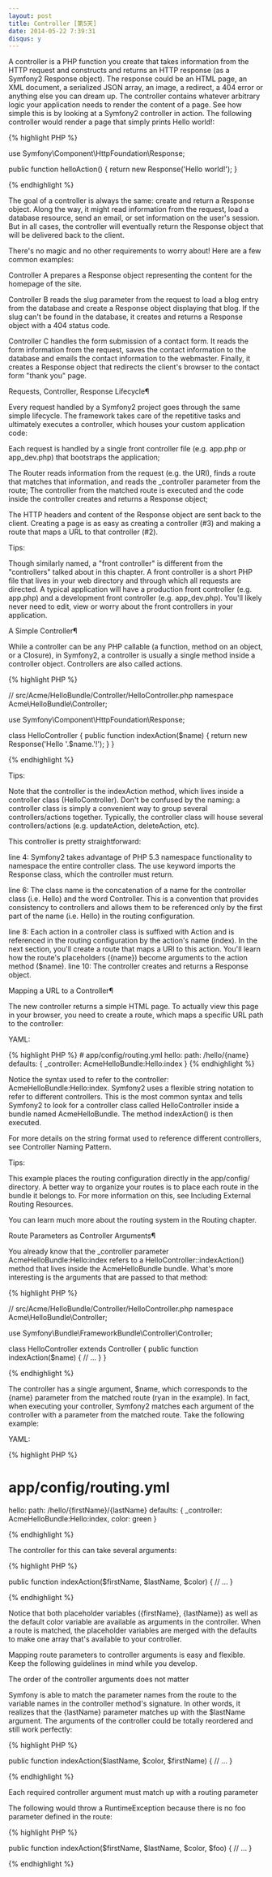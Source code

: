 ```yaml
---
layout: post
title: Controller [第5天]
date: 2014-05-22 7:39:31
disqus: y
---
```


A controller is a PHP function you create that takes information from the HTTP request and constructs and returns an HTTP response (as a Symfony2 Response object). The response could be an HTML page, an XML document, a serialized JSON array, an image, a redirect, a 404 error or anything else you can dream up. The controller contains whatever arbitrary logic your application needs to render the content of a page.
See how simple this is by looking at a Symfony2 controller in action. The following controller would render a page that simply prints Hello world!:

{% highlight PHP %}

use Symfony\Component\HttpFoundation\Response;

public function helloAction()
{
    return new Response('Hello world!');
}

{% endhighlight %}

The goal of a controller is always the same: create and return a Response object. Along the way, it might read information from the request, load a database resource, send an email, or set information on the user's session. But in all cases, the controller will eventually return the Response object that will be delivered back to the client.

There's no magic and no other requirements to worry about! Here are a few common examples:

Controller A prepares a Response object representing the content for the homepage of the site.

Controller B reads the slug parameter from the request to load a blog entry from the database and create a Response object displaying that blog. If the slug can't be found in the database, it creates and returns a Response object with a 404 status code.

Controller C handles the form submission of a contact form. It reads the form information from the request, saves the contact information to the database and emails the contact information to the webmaster. Finally, it creates a Response object that redirects the client's browser to the contact form "thank you" page.

Requests, Controller, Response Lifecycle¶

Every request handled by a Symfony2 project goes through the same simple lifecycle. The framework takes care of the repetitive tasks and ultimately executes a controller, which houses your custom application code:

Each request is handled by a single front controller file (e.g. app.php or app_dev.php) that bootstraps the application;

The Router reads information from the request (e.g. the URI), finds a route that matches that information, and reads the _controller parameter from the route;
The controller from the matched route is executed and the code inside the controller creates and returns a Response object;

The HTTP headers and content of the Response object are sent back to the client.
Creating a page is as easy as creating a controller (#3) and making a route that maps a URL to that controller (#2).

Tips:

Though similarly named, a "front controller" is different from the "controllers" talked about in this chapter. A front controller is a short PHP file that lives in your web directory and through which all requests are directed. A typical application will have a production front controller (e.g. app.php) and a development front controller (e.g. app_dev.php). You'll likely never need to edit, view or worry about the front controllers in your application.

A Simple Controller¶

While a controller can be any PHP callable (a function, method on an object, or a Closure), in Symfony2, a controller is usually a single method inside a controller object. Controllers are also called actions.

{% highlight PHP %}

// src/Acme/HelloBundle/Controller/HelloController.php
namespace Acme\HelloBundle\Controller;

use Symfony\Component\HttpFoundation\Response;

class HelloController
{
    public function indexAction($name)
    {
        return new Response('<html><body>Hello '.$name.'!</body></html>');
    }
}

{% endhighlight %}


Tips:

Note that the controller is the indexAction method, which lives inside a controller class (HelloController). Don't be confused by the naming: a controller class is simply a convenient way to group several controllers/actions together. Typically, the controller class will house several controllers/actions (e.g. updateAction, deleteAction, etc).

This controller is pretty straightforward:

line 4: Symfony2 takes advantage of PHP 5.3 namespace functionality to namespace the entire controller class. The use keyword imports the Response class, which the controller must return.

line 6: The class name is the concatenation of a name for the controller class (i.e. Hello) and the word Controller. This is a convention that provides consistency to controllers and allows them to be referenced only by the first part of the name (i.e. Hello) in the routing configuration.

line 8: Each action in a controller class is suffixed with Action and is referenced in the routing configuration by the action's name (index). In the next section, you'll create a route that maps a URI to this action. You'll learn how the route's placeholders ({name}) become arguments to the action method ($name).
line 10: The controller creates and returns a Response object.

Mapping a URL to a Controller¶

The new controller returns a simple HTML page. To actually view this page in your browser, you need to create a route, which maps a specific URL path to the controller:

YAML:

{% highlight PHP %}
	# app/config/routing.yml
	hello:
	    path:      /hello/{name}
	    defaults:  { _controller: AcmeHelloBundle:Hello:index }
{% endhighlight %}

Notice the syntax used to refer to the controller: AcmeHelloBundle:Hello:index. Symfony2 uses a flexible string notation to refer to different controllers. This is the most common syntax and tells Symfony2 to look for a controller class called HelloController inside a bundle named AcmeHelloBundle. The method indexAction() is then executed.

For more details on the string format used to reference different controllers, see Controller Naming Pattern.

Tips:

This example places the routing configuration directly in the app/config/ directory. A better way to organize your routes is to place each route in the bundle it belongs to. For more information on this, see Including External Routing Resources.

You can learn much more about the routing system in the Routing chapter.

Route Parameters as Controller Arguments¶

You already know that the _controller parameter AcmeHelloBundle:Hello:index refers to a HelloController::indexAction() method that lives inside the AcmeHelloBundle bundle. What's more interesting is the arguments that are passed to that method:

{% highlight PHP %}

// src/Acme/HelloBundle/Controller/HelloController.php
namespace Acme\HelloBundle\Controller;

use Symfony\Bundle\FrameworkBundle\Controller\Controller;

class HelloController extends Controller
{
    public function indexAction($name)
    {
      // ...
    }
}

{% endhighlight %}

The controller has a single argument, $name, which corresponds to the {name} parameter from the matched route (ryan in the example). In fact, when executing your controller, Symfony2 matches each argument of the controller with a parameter from the matched route. Take the following example:

YAML:

{% highlight PHP %}

# app/config/routing.yml
hello:
    path:      /hello/{firstName}/{lastName}
    defaults:  { _controller: AcmeHelloBundle:Hello:index, color: green }

{% endhighlight %}

The controller for this can take several arguments:

{% highlight PHP %}

public function indexAction($firstName, $lastName, $color)
{
    // ...
}

{% endhighlight %}

Notice that both placeholder variables ({firstName}, {lastName}) as well as the default color variable are available as arguments in the controller. When a route is matched, the placeholder variables are merged with the defaults to make one array that's available to your controller.

Mapping route parameters to controller arguments is easy and flexible. Keep the following guidelines in mind while you develop.

The order of the controller arguments does not matter

Symfony is able to match the parameter names from the route to the variable names in the controller method's signature. In other words, it realizes that the {lastName} parameter matches up with the $lastName argument. The arguments of the controller could be totally reordered and still work perfectly:

{% highlight PHP %}

public function indexAction($lastName, $color, $firstName)
{
    // ...
}

{% endhighlight %}

Each required controller argument must match up with a routing parameter

The following would throw a RuntimeException because there is no foo parameter defined in the route:

{% highlight PHP %}

public function indexAction($firstName, $lastName, $color, $foo)
{
    // ...
}

{% endhighlight %}
